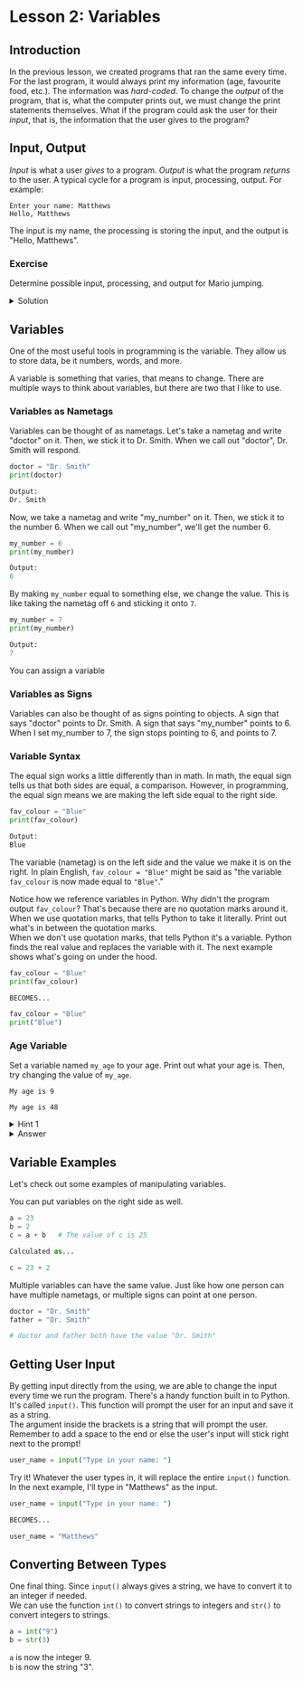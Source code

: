 # Lesson 2: Variables

## Introduction
In the previous lesson, we created programs that ran the same every time. For the last program, it would always print my information (age, favourite food, etc.). The information was *hard-coded*. To change the *output* of the program, that is, what the computer prints out, we must change the print statements themselves. What if the program could ask the user for their *input*, that is, the information that the user gives to the program?

## Input, Output
*Input* is what a user *gives* to a program. *Output* is what the program *returns* to the user. A typical cycle for a program is input, processing, output. For example:

    Enter your name: Matthews
    Hello, Matthews

The input is my name, the processing is storing the input, and the output is "Hello, Matthews".

### Exercise
Determine possible input, processing, and output for Mario jumping.

<details>
<summary>Solution</summary>

Input - The player pressing the "A"/Jump button.  
Processing - Calculate where Mario's position and speed.  
Output - Show Mario's character moving up, then down.

</details>

## Variables
One of the most useful tools in programming is the variable. They allow us to store data, be it numbers, words, and more.

A variable is something that varies, that means to change. There are multiple ways to think about variables, but there are two that I like to use. 

### Variables as Nametags
Variables can be thought of as nametags. Let's take a nametag and write "doctor" on it. Then, we stick it to Dr. Smith. When we call out "doctor", Dr. Smith will respond.

```python
doctor = "Dr. Smith"
print(doctor)

Output:
Dr. Smith
```

Now, we take a nametag and write "my_number" on it. Then, we stick it to the number 6. When we call out "my_number", we'll get the number 6.

```python
my_number = 6
print(my_number)

Output:
6
```

By making `my_number` equal to something else, we change the value. This is like taking the nametag off `6` and sticking it onto `7`.

```python
my_number = 7
print(my_number)

Output:
7
```

You can assign a variable 

### Variables as Signs
Variables can also be thought of as signs pointing to objects. A sign that says "doctor" points to Dr. Smith. A sign that says "my_number" points to 6. When I set my_number to 7, the sign stops pointing to 6, and points to 7.

### Variable Syntax
The equal sign works a little differently than in math. In math, the equal sign tells us that both sides are equal, a comparison. However, in programming, the equal sign means we are making the left side equal to the right side.

```python
fav_colour = "Blue"
print(fav_colour)

Output:
Blue
```

The variable (nametag) is on the left side and the value we make it is on the right. In plain English, `fav_colour = "Blue"` might be said as "the variable `fav_colour` is now made equal to `"Blue"`."

Notice how we reference variables in Python. Why didn't the program output `fav_colour`? That's because there are no quotation marks around it.  
When we use quotation marks, that tells Python to take it literally. Print out what's in between the quotation marks.  
When we don't use quotation marks, that tells Python it's a variable. Python finds the real value and replaces the variable with it. The next example shows what's going on under the hood.

```python
fav_colour = "Blue"
print(fav_colour)

BECOMES...

fav_colour = "Blue"
print("Blue")
```

### Age Variable
Set a variable named `my_age` to your age. Print out what your age is. Then, try changing the value of `my_age`.

    My age is 9

    My age is 48

<details>
<summary>Hint 1</summary>

To make a variable, put the variable name on the left and the value on the right with an equal sign inbetween.

In the print statement, put `my_age` instead of the number. Don't forget to separate the string and variable with a comma!

</details>

<details>
<summary>Answer</summary>

```python
my_age = 21
print("My age is", my_age)
```

</details>

## Variable Examples
Let's check out some examples of manipulating variables.

You can put variables on the right side as well.
```python
a = 23
b = 2
c = a + b   # The value of c is 25

Calculated as...

c = 23 + 2
```

Multiple variables can have the same value. Just like how one person can have multiple nametags, or multiple signs can point at one person.

```python
doctor = "Dr. Smith"
father = "Dr. Smith"

# doctor and father both have the value "Dr. Smith"
```

## Getting User Input
By getting input directly from the using, we are able to change the input every time we run the program. There's a handy function built in to Python. It's called `input()`. This function will prompt the user for an input and save it as a string.  
The argument inside the brackets is a string that will prompt the user. Remember to add a space to the end or else the user's input will stick right next to the prompt!

```python
user_name = input("Type in your name: ")
```

Try it! Whatever the user types in, it will replace the entire `input()` function. In the next example, I'll type in "Matthews" as the input.

```python
user_name = input("Type in your name: ")

BECOMES...

user_name = "Matthews"
```

## Converting Between Types
One final thing. Since `input()` always gives a string, we have to convert it to an integer if needed.  
We can use the function `int()` to convert strings to integers and `str()` to convert integers to strings.

```python
a = int("9")
b = str(3)
```

`a` is now the integer 9.  
`b` is now the string "3".

